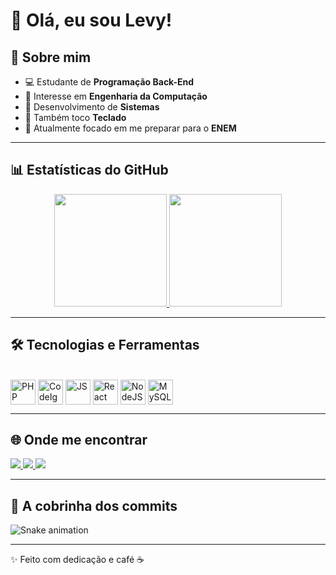 # 👋 Olá, eu sou Levy!

## 🚀 Sobre mim
- 💻 Estudante de **Programação Back-End**  
- 🔎 Interesse em **Engenharia da Computação**  
- 📱 Desenvolvimento de **Sistemas**  
- 🎹 Também toco **Teclado**
- 🎯 Atualmente focado em me preparar para o **ENEM**  

---

## 📊 Estatísticas do GitHub
<div align="center">
  <a href="https://github.com/SEU-USUARIO">
    <img height="180em" src="https://github-readme-stats.vercel.app/api?username=levyoliv&show_icons=true&theme=tokyonight&include_all_commits=true&count_private=true"/>
    <img height="180em" src="https://github-readme-stats.vercel.app/api/top-langs/?username=levyoliv&layout=compact&langs_count=7&theme=tokyonight"/>
  </a>
</div>

---

## 🛠️ Tecnologias e Ferramentas
<div style="display: inline_block"><br>
  <img align="center" alt="PHP" height="40" width="40" src="https://cdn.jsdelivr.net/gh/devicons/devicon/icons/php/php-original.svg" />
  <img align="center" alt="CodeIgniter" height="40" width="40" src="https://cdn.jsdelivr.net/gh/devicons/devicon/icons/codeigniter/codeigniter-plain.svg" />
  <img align="center" alt="JS" height="40" width="40" src="https://cdn.jsdelivr.net/gh/devicons/devicon/icons/javascript/javascript-original.svg" />
  <img align="center" alt="React" height="40" width="40" src="https://cdn.jsdelivr.net/gh/devicons/devicon/icons/react/react-original.svg" />
  <img align="center" alt="NodeJS" height="40" width="40" src="https://cdn.jsdelivr.net/gh/devicons/devicon/icons/nodejs/nodejs-original.svg" />
  <img align="center" alt="MySQL" height="40" width="40" src="https://cdn.jsdelivr.net/gh/devicons/devicon/icons/mysql/mysql-original.svg" />
</div>

---

## 🌐 Onde me encontrar
<a href="https://www.linkedin.com/in/levyoliveira" target="_blank">
  <img src="https://img.shields.io/badge/-LinkedIn-%230077B5?style=for-the-badge&logo=linkedin&logoColor=white">
</a>
<a href="https://instagram.com/levyoliv__" target="_blank">
  <img src="https://img.shields.io/badge/-Instagram-%23E4405F?style=for-the-badge&logo=instagram&logoColor=white">
</a>
<a href="mailto:levyoliveira654@gmail.com">
  <img src="https://img.shields.io/badge/-Gmail-%23EA4335?style=for-the-badge&logo=gmail&logoColor=white">
</a>

---

## 🐍 A cobrinha dos commits
![Snake animation](https://github.com/levyoliv/levyoliv/blob/output/github-contribution-grid-snake.svg)

---

✨ Feito com dedicação e café ☕  
